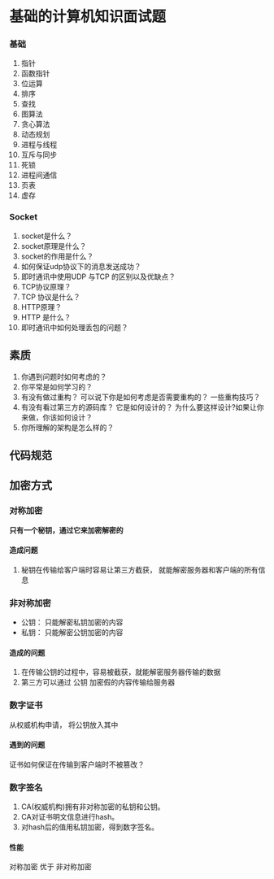 # 基础的计算机知识面试题


### 基础 
1. 指针  
2. 函数指针 
3. 位运算  
4. 排序   
5. 查找  
6. 图算法  
7. 贪心算法  
8. 动态规划  
9. 进程与线程  
10. 互斥与同步  
11. 死锁  
12. 进程间通信  
13. 页表  
14. 虚存   






### Socket
1. socket是什么？
2. socket原理是什么？
3. socket的作用是什么？
4. 如何保证udp协议下的消息发送成功？  
5. 即时通讯中使用UDP 与TCP 的区别以及优缺点？    
6. TCP协议原理？  
7. TCP 协议是什么？  
8. HTTP原理？  
9. HTTP 是什么？  
10. 即时通讯中如何处理丢包的问题？ 


## 素质 
1. 你遇到问题时如何考虑的？  
2. 你平常是如何学习的？  
3. 有没有做过重构？ 可以说下你是如何考虑是否需要重构的？ 一些重构技巧？    
4. 有没有看过第三方的源码库？ 它是如何设计的？ 为什么要这样设计?如果让你来做，你该如何设计？   
5. 你所理解的架构是怎么样的？ 





## 代码规范  






## 加密方式 
### 对称加密   
__只有一个秘钥，通过它来加密解密的__  
#### 造成问题 
1. 秘钥在传输给客户端时容易让第三方截获， 就能解密服务器和客户端的所有信息


### 非对称加密  
* 公钥： 只能解密私钥加密的内容  
* 私钥： 只能解密公钥加密的内容  

#### 造成的问题  
1. 在传输公钥的过程中，容易被截获，就能解密服务器传输的数据  
2. 第三方可以通过 公钥 加密假的内容传输给服务器  


### 数字证书  
从权威机构申请， 将公钥放入其中     

#### 遇到的问题 
证书如何保证在传输到客户端时不被篡改？  

### 数字签名  
1. CA(权威机构)拥有非对称加密的私钥和公钥。
2. CA对证书明文信息进行hash。
3. 对hash后的值用私钥加密，得到数字签名。

#### 性能  

对称加密   优于   非对称加密  